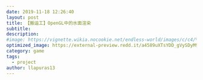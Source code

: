 ```yaml
---
date: 2019-11-18 12:26:40
layout: post
title: 【搬运工】OpenGL中的水面渲染
subtitle: 
description: 
#image: https://vignette.wikia.nocookie.net/endless-world/images/c/c4/%E5%95%86%E5%BA%97%E5%9B%BE.jpg/revision/latest/scale-to-width-down/340?cb=20190621094347
optimized_image: https://external-preview.redd.it/a4589uXTsYDD_gVySDyM9927oubxWUUJz41gYuF_N1g.jpg?auto=webp&s=7da58c0721d38b105accb41c5d7eecb3acef8050
category: game
tags:
  - project
author: llapuras13
---
```


